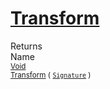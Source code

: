 # [Transform](./ComponentsToFeatures-100663582.md)


Returns<img width=500/>Name
<br>
<sub>[Void](https://docs.microsoft.com/en-us/dotnet/api/System.Void)</sub><img width=500/><sub>[Transform](./ComponentsToFeatures-100663582.md) ( [`Signature`](./../../Signature.md) )</sub><br>



